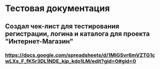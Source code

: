 # Тестовая документация
## Создал чек-лист для тестирования регистрации, логина и каталога для проекта "Интернет-Магазин"
### https://docs.google.com/spreadsheets/d/1MIGSvr6mVZTG1cwLXs_F_fK5r3DL1NDE_kjp_kdo1LM/edit?gid=0#gid=0
